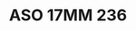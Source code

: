---
title: ASO 17MM 236
date: 
draft: false

# descripcion
description : Anillo de plata 925.

materials: Plata 951

color: 

dimensions: 17mm diámetro

code: 05-23-1625

type: "Anillos"

categories: []

price: $6.850,00

price_eftvo: $5.820,00

# Images
# first image will be shown in the product page
images:
  # - image: "images/path_to_image"
  # La ubicacion de las imagenes es imagenes/Anillos/Anillos.Solo Plata/05-23-1625-aso-17mm-236
  - image: "./images/anillos/solo_plata/05-23-1625-aso-17mm-236.jpg"
---